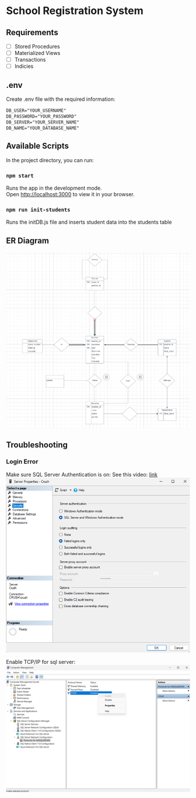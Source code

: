 # School Registration System
## Requirements
- [ ]  Stored Procedures  
- [ ]  Materialized Views
- [ ]  Transactions
- [ ]  Indicies

## .env
Create .env file with the required information:
```
DB_USER="YOUR_USERNAME"
DB_PASSWORD="YOUR_PASSWORD"
DB_SERVER="YOUR_SERVER_NAME"
DB_NAME="YOUR_DATABASE_NAME"
```

## Available Scripts

In the project directory, you can run:

### `npm start`

Runs the app in the development mode.\
Open [http://localhost:3000](http://localhost:3000) to view it in your browser.

### `npm run init-students`

Runs the initDB.js file and inserts student data into the students table

## ER Diagram
<img src='./images/er-diagram.png'/>

## Troubleshooting 
### Login Error
Make sure SQL Server Authentication is on:
See this video: <a href='https://www.youtube.com/watch?v=nKlIMvgL1vI'>link</a>
<img src='./images\troubleshooting-login.png'/>

Enable TCP/IP for sql server:
<img src='./images/troubleshooting-enable-tcp.png'/>
